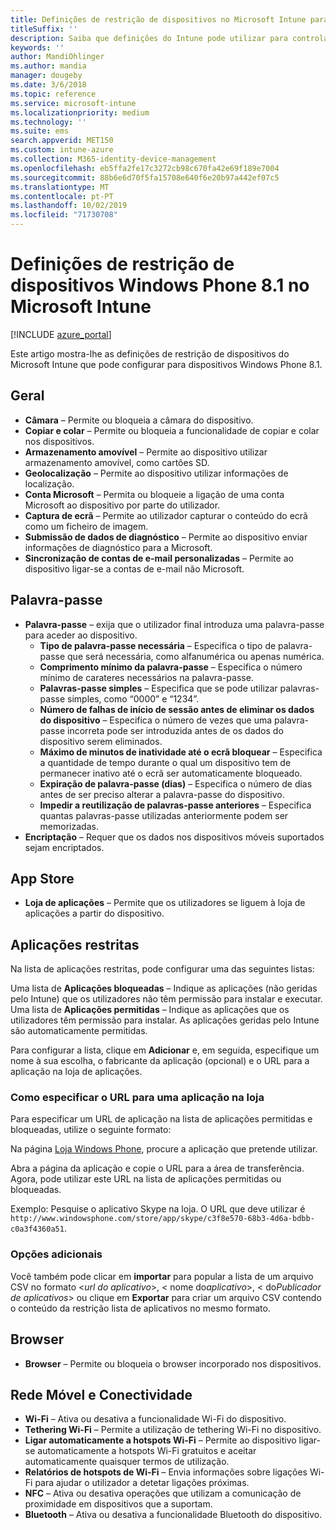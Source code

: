 ```yaml
---
title: Definições de restrição de dispositivos no Microsoft Intune para dispositivos Windows Phone 8.1
titleSuffix: ''
description: Saiba que definições do Intune pode utilizar para controlar as definições e funcionalidades em dispositivos Windows Phone 8.1.
keywords: ''
author: MandiOhlinger
ms.author: mandia
manager: dougeby
ms.date: 3/6/2018
ms.topic: reference
ms.service: microsoft-intune
ms.localizationpriority: medium
ms.technology: ''
ms.suite: ems
search.appverid: MET150
ms.custom: intune-azure
ms.collection: M365-identity-device-management
ms.openlocfilehash: eb5ffa2fe17c3272cb98c670fa42e69f189e7004
ms.sourcegitcommit: 88b6e6d70f5fa15708e640f6e20b97a442ef07c5
ms.translationtype: MT
ms.contentlocale: pt-PT
ms.lasthandoff: 10/02/2019
ms.locfileid: "71730708"
---
```

# <a name="microsoft-intune-windows-phone-81-device-restriction-settings"></a>Definições de restrição de dispositivos Windows Phone 8.1 no Microsoft Intune

[!INCLUDE [azure_portal](../includes/azure_portal.md)]

Este artigo mostra-lhe as definições de restrição de dispositivos do Microsoft Intune que pode configurar para dispositivos Windows Phone 8.1.


## <a name="general"></a>Geral

- **Câmara** – Permite ou bloqueia a câmara do dispositivo.
- **Copiar e colar** – Permite ou bloqueia a funcionalidade de copiar e colar nos dispositivos.
- **Armazenamento amovível** – Permite ao dispositivo utilizar armazenamento amovível, como cartões SD.
- **Geolocalização** – Permite ao dispositivo utilizar informações de localização.
- **Conta Microsoft** – Permita ou bloqueie a ligação de uma conta Microsoft ao dispositivo por parte do utilizador.
- **Captura de ecrã** – Permite ao utilizador capturar o conteúdo do ecrã como um ficheiro de imagem.
- **Submissão de dados de diagnóstico** – Permite ao dispositivo enviar informações de diagnóstico para a Microsoft.
- **Sincronização de contas de e-mail personalizadas** – Permite ao dispositivo ligar-se a contas de e-mail não Microsoft.

## <a name="password"></a>Palavra-passe

- **Palavra-passe** – exija que o utilizador final introduza uma palavra-passe para aceder ao dispositivo.
  - **Tipo de palavra-passe necessária** – Especifica o tipo de palavra-passe que será necessária, como alfanumérica ou apenas numérica.
  - **Comprimento mínimo da palavra-passe** – Especifica o número mínimo de carateres necessários na palavra-passe.
  - **Palavras-passe simples** – Especifica que se pode utilizar palavras-passe simples, como “0000” e “1234”.
  - **Número de falhas de início de sessão antes de eliminar os dados do dispositivo** – Especifica o número de vezes que uma palavra-passe incorreta pode ser introduzida antes de os dados do dispositivo serem eliminados.
  - **Máximo de minutos de inatividade até o ecrã bloquear** – Especifica a quantidade de tempo durante o qual um dispositivo tem de permanecer inativo até o ecrã ser automaticamente bloqueado.
  - **Expiração de palavra-passe (dias)** – Especifica o número de dias antes de ser preciso alterar a palavra-passe do dispositivo.
  - **Impedir a reutilização de palavras-passe anteriores** – Especifica quantas palavras-passe utilizadas anteriormente podem ser memorizadas.
- **Encriptação** – Requer que os dados nos dispositivos móveis suportados sejam encriptados.

## <a name="app-store"></a>App Store

- **Loja de aplicações** – Permite que os utilizadores se liguem à loja de aplicações a partir do dispositivo.

## <a name="restricted-apps"></a>Aplicações restritas

Na lista de aplicações restritas, pode configurar uma das seguintes listas:

Uma lista de **Aplicações bloqueadas** – Indique as aplicações (não geridas pelo Intune) que os utilizadores não têm permissão para instalar e executar.
Uma lista de **Aplicações permitidas** – Indique as aplicações que os utilizadores têm permissão para instalar. As aplicações geridas pelo Intune são automaticamente permitidas.

Para configurar a lista, clique em **Adicionar** e, em seguida, especifique um nome à sua escolha, o fabricante da aplicação (opcional) e o URL para a aplicação na loja de aplicações.

### <a name="how-to-specify-the-url-to-an-app-in-the-store"></a>Como especificar o URL para uma aplicação na loja

Para especificar um URL de aplicação na lista de aplicações permitidas e bloqueadas, utilize o seguinte formato:

Na página [Loja Windows Phone](https://www.microsoft.com/store/apps/windows-phone), procure a aplicação que pretende utilizar.

Abra a página da aplicação e copie o URL para a área de transferência. Agora, pode utilizar este URL na lista de aplicações permitidas ou bloqueadas.

Exemplo: Pesquise o aplicativo Skype na loja. O URL que deve utilizar é `http://www.windowsphone.com/store/app/skype/c3f8e570-68b3-4d6a-bdbb-c0a3f4360a51`.



### <a name="additional-options"></a>Opções adicionais

Você também pode clicar em **importar** para popular a lista de um arquivo CSV no formato <*url do aplicativo*>, < nome do*aplicativo*>, < do*Publicador de aplicativos*> ou clique em **Exportar** para criar um arquivo CSV contendo o conteúdo da restrição lista de aplicativos no mesmo formato.


## <a name="browser"></a>Browser

- **Browser** – Permite ou bloqueia o browser incorporado nos dispositivos.

## <a name="cellular-and-connectivity"></a>Rede Móvel e Conectividade

- **Wi-Fi** – Ativa ou desativa a funcionalidade Wi-Fi do dispositivo.
- **Tethering Wi-Fi** – Permite a utilização de tethering Wi-Fi no dispositivo.
- **Ligar automaticamente a hotspots Wi-Fi** – Permite ao dispositivo ligar-se automaticamente a hotspots Wi-Fi gratuitos e aceitar automaticamente quaisquer termos de utilização.
- **Relatórios de hotspots de Wi-Fi** – Envia informações sobre ligações Wi-Fi para ajudar o utilizador a detetar ligações próximas.
- **NFC** – Ativa ou desativa operações que utilizam a comunicação de proximidade em dispositivos que a suportam.
- **Bluetooth** – Ativa ou desativa a funcionalidade Bluetooth do dispositivo.
